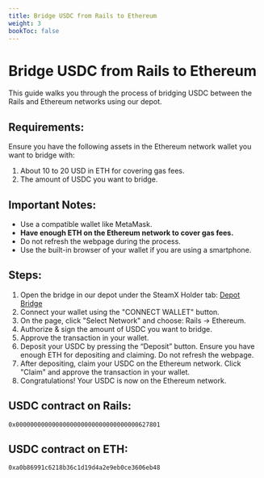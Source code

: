 ```yaml
---
title: Bridge USDC from Rails to Ethereum
weight: 3
bookToc: false
---
```


# Bridge USDC from Rails to Ethereum

This guide walks you through the process of bridging USDC between the Rails and Ethereum networks using our depot.

## Requirements:

Ensure you have the following assets in the Ethereum network wallet you want to bridge with:

1. About 10 to 20 USD in ETH for covering gas fees.
2. The amount of USDC you want to bridge.

## Important Notes:

- Use a compatible wallet like MetaMask.
- **Have enough ETH on the Ethereum network to cover gas fees.**
- Do not refresh the webpage during the process.
- Use the built-in browser of your wallet if you are using a smartphone.

## Steps:

1. Open the bridge in our depot under the SteamX Holder tab: [Depot Bridge](https://depot.steamexchange.io/bridge)
2. Connect your wallet using the "CONNECT WALLET" button.
3. On the page, click "Select Network" and choose: Rails → Ethereum.
4. Authorize & sign the amount of USDC you want to bridge.
5. Approve the transaction in your wallet.
6. Deposit your USDC by pressing the “Deposit” button. Ensure you have enough ETH for depositing and claiming. Do not refresh the webpage.
7. After depositing, claim your USDC on the Ethereum network. Click "Claim" and approve the transaction in your wallet.
8. Congratulations! Your USDC is now on the Ethereum network.

## USDC contract on Rails:

`0x0000000000000000000000000000000000627801`

## USDC contract on ETH:

`0xa0b86991c6218b36c1d19d4a2e9eb0ce3606eb48`
